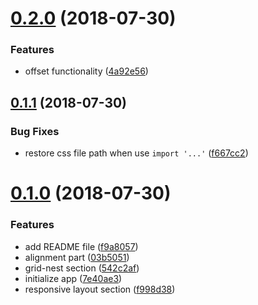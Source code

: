 <a name="0.2.0"></a>
# [0.2.0](https://github.com/lbwa/grid-style/compare/v0.1.1...v0.2.0) (2018-07-30)


### Features

* offset functionality ([4a92e56](https://github.com/lbwa/grid-style/commit/4a92e56))



<a name="0.1.1"></a>
## [0.1.1](https://github.com/lbwa/grid-style/compare/v0.1.0...v0.1.1) (2018-07-30)


### Bug Fixes

* restore css file path when use `import '...'` ([f667cc2](https://github.com/lbwa/grid-style/commit/f667cc2))



<a name="0.1.0"></a>
# [0.1.0](https://github.com/lbwa/grid-style/compare/7e40ae3...v0.1.0) (2018-07-30)


### Features

* add README file ([f9a8057](https://github.com/lbwa/grid-style/commit/f9a8057))
* alignment part ([03b5051](https://github.com/lbwa/grid-style/commit/03b5051))
* grid-nest section ([542c2af](https://github.com/lbwa/grid-style/commit/542c2af))
* initialize app ([7e40ae3](https://github.com/lbwa/grid-style/commit/7e40ae3))
* responsive layout section ([f998d38](https://github.com/lbwa/grid-style/commit/f998d38))




